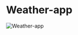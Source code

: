 # Weather-app

![Weather-app](https://user-images.githubusercontent.com/27889651/213174823-16050a41-c665-473d-91bb-44f2a9fcf0d8.jpeg)
